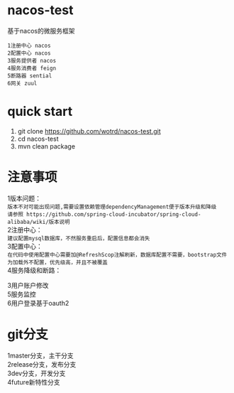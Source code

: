 # nacos-test
基于nacos的微服务框架  


``1注册中心 nacos``  
``2配置中心 nacos``  
``3服务提供者 nacos``  
``4服务消费者 feign``   
``5断路器 sential``  
``6网关 zuul``  

# quick start  
1. git clone https://github.com/wotrd/nacos-test.git  
2. cd nacos-test  
3. mvn clean package  

# 注意事项  
1版本问题：   
```版本不对可能出现问题,需要设置依赖管理dependencyManagement便于版本升级和降级```  
```请参照 https://github.com/spring-cloud-incubator/spring-cloud-alibaba/wiki/版本说明```  
2注册中心：  
``建议配置mysql数据库，不然服务重启后，配置信息都会消失``    
3配置中心：  
```在代码中使用配置中心需要加@RefreshScop注解刷新，数据库配置不需要，bootstrap文件为加载外不配置，优先级高，并且不被覆盖```  
4服务降级和断路：  
   
3用户账户修改    
5服务监控  
6用户登录基于oauth2


# git分支  
1master分支，主干分支  
2release分支，发布分支  
3dev分支，开发分支  
4future新特性分支


